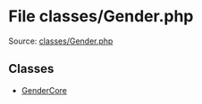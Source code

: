 File classes/Gender.php
=========

Source: [classes/Gender.php](https://github.com/PrestaShop/PrestaShop/blob/1.6.0.14/classes/Gender.php)


Classes
-------

* [GenderCore](class.GenderCore.md)

